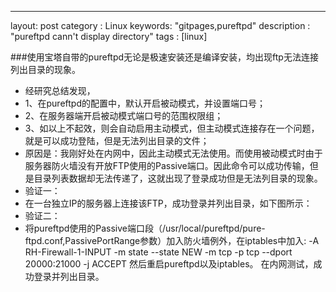 ---
layout: post
category : Linux
keywords: "gitpages,pureftpd"
description : "pureftpd cann't display directory"
tags : [linux]


###使用宝塔自带的pureftpd无论是极速安装还是编译安装，均出现ftp无法连接列出目录的现象。

- 经研究总结发现，
- 1、在pureftpd的配置中，默认开启被动模式，并设置端口号；
- 2、在服务器端开启被动模式端口号的范围权限组；
- 3、如以上不起效，则会自动启用主动模式，但主动模式连接存在一个问题，就是可以成功登陆，但是无法列出目录的文件；
- 	 原因是：我刚好处在内网中，因此主动模式无法使用。而使用被动模式时由于服务器防火墙没有开放FTP使用的Passive端口。因此命令可以成功传输，但是目录列表数据却无法传递了，这就出现了登录成功但是无法列目录的现象。
- 	 验证一：
- 在一台独立IP的服务器上连接该FTP，成功登录并列出目录，如下图所示：
- 验证二：
- 将pureftpd使用的Passive端口段（/usr/local/pureftpd/pure-ftpd.conf,PassivePortRange参数）加入防火墙例外，在iptables中加入:
-A RH-Firewall-1-INPUT -m state --state NEW -m tcp -p tcp --dport 20000:21000 -j ACCEPT
然后重启pureftpd以及iptables。
在内网测试，成功登录并列出目录。